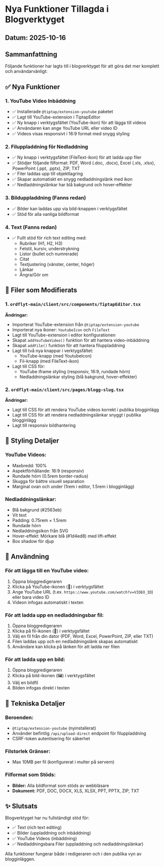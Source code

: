 # Nya Funktioner Tillagda i Blogverktyget

## Datum: 2025-10-16

## Sammanfattning
Följande funktioner har lagts till i blogverktyget för att göra det mer komplett och användarvänligt:

## ✅ Nya Funktioner

### 1. **YouTube Video Inbäddning** 
- ✅ Installerade `@tiptap/extension-youtube` paketet
- ✅ Lagt till YouTube-extension i TiptapEditor
- ✅ Ny knapp i verktygsfältet (YouTube-ikon) för att lägga till videos
- ✅ Användaren kan ange YouTube URL eller video ID
- ✅ Videos visas responsivt i 16:9 format med snygg styling

### 2. **Filuppladdning för Nedladdning**
- ✅ Ny knapp i verktygsfältet (FileText-ikon) för att ladda upp filer
- ✅ Stödjer följande filformat: PDF, Word (.doc, .docx), Excel (.xls, .xlsx), PowerPoint (.ppt, .pptx), ZIP, TXT
- ✅ Filer laddas upp till objektlagring
- ✅ Skapar automatiskt en snygg nedladdningslänk med ikon
- ✅ Nedladdningslänkar har blå bakgrund och hover-effekter

### 3. **Bilduppladdning** (Fanns redan)
- ✅ Bilder kan laddas upp via bild-knappen i verktygsfältet
- ✅ Stöd för alla vanliga bildformat

### 4. **Text** (Fanns redan)
- ✅ Fullt stöd för rich text editing med:
  - Rubriker (H1, H2, H3)
  - Fetstil, kursiv, understrykning
  - Listor (bullet och numrerade)
  - Citat
  - Textjustering (vänster, center, höger)
  - Länkar
  - Ångra/Gör om

## 📝 Filer som Modifierats

### 1. `ordflyt-main/client/src/components/TiptapEditor.tsx`
**Ändringar:**
- Importerat YouTube-extension från `@tiptap/extension-youtube`
- Importerat nya ikoner: `YoutubeIcon` och `FileText`
- Lagt till YouTube-extension i editor konfigurationen
- Skapat `addYouTubeVideo()` funktion för att hantera video-inbäddning
- Skapat `addFile()` funktion för att hantera filuppladdning
- Lagt till två nya knappar i verktygsfältet:
  - YouTube-knapp (med YoutubeIcon)
  - Fil-knapp (med FileText-ikon)
- Lagt till CSS för:
  - YouTube iframe styling (responsiv, 16:9, rundade hörn)
  - Nedladdningslänkar styling (blå bakgrund, hover-effekter)

### 2. `ordflyt-main/client/src/pages/blogg-slug.tsx`
**Ändringar:**
- Lagt till CSS för att rendera YouTube videos korrekt i publika blogginlägg
- Lagt till CSS för att rendera nedladdningslänkar snyggt i publika blogginlägg
- Lagt till responsiv bildhantering

## 🎨 Styling Detaljer

### YouTube Videos:
- Maxbredd: 100%
- Aspektförhållande: 16:9 (responsiv)
- Rundade hörn (0.5rem border-radius)
- Skugga för bättre visuell separation
- Marginal ovan och under (1rem i editor, 1.5rem i blogginlägg)

### Nedladdningslänkar:
- Blå bakgrund (#2563eb)
- Vit text
- Padding: 0.75rem × 1.5rem
- Rundade hörn
- Nedladdningsikon från SVG
- Hover-effekt: Mörkare blå (#1d4ed8) med lift-effekt
- Box shadow för djup

## 🚀 Användning

### För att lägga till en YouTube video:
1. Öppna bloggredigeraren
2. Klicka på YouTube-ikonen (🎥) i verktygsfältet
3. Ange YouTube URL (t.ex. `https://www.youtube.com/watch?v=VIDEO_ID`) eller bara video ID
4. Videon infogas automatiskt i texten

### För att ladda upp en nedladdningsbar fil:
1. Öppna bloggredigeraren
2. Klicka på fil-ikonen (📄) i verktygsfältet
3. Välj en fil från din dator (PDF, Word, Excel, PowerPoint, ZIP, eller TXT)
4. Filen laddas upp och en nedladdningslänk skapas automatiskt
5. Användare kan klicka på länken för att ladda ner filen

### För att ladda upp en bild:
1. Öppna bloggredigeraren
2. Klicka på bild-ikonen (🖼️) i verktygsfältet
3. Välj en bildfil
4. Bilden infogas direkt i texten

## 🔧 Tekniska Detaljer

### Beroenden:
- `@tiptap/extension-youtube` (nyinstallerat)
- Använder befintlig `/api/upload-direct` endpoint för filuppladdning
- CSRF-token autentisering för säkerhet

### Filstorlek Gränser:
- Max 10MB per fil (konfigurerat i multer på servern)

### Filformat som Stöds:
- **Bilder:** Alla bildformat som stöds av webbläsare
- **Dokument:** PDF, DOC, DOCX, XLS, XLSX, PPT, PPTX, ZIP, TXT

## ✨ Slutsats

Blogverktyget har nu fullständigt stöd för:
- ✅ Text (rich text editing)
- ✅ Bilder (uppladdning och inbäddning)
- ✅ YouTube Videos (inbäddning)
- ✅ Nedladdningsbara Filer (uppladdning och nedladdningslänkar)

Alla funktioner fungerar både i redigeraren och i den publika vyn av blogginläggen.

